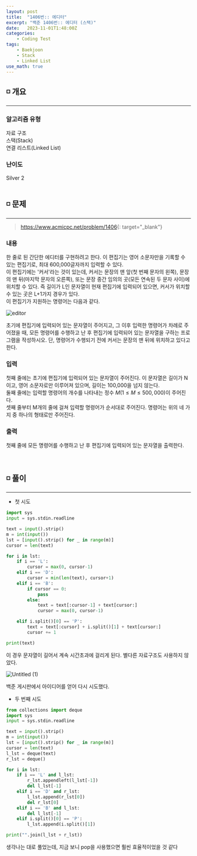 ```yaml
---
layout: post
title:  "1406번:: 에디터"
excerpt: "백준 1406번:: 에디터 (스택)"
date:   2023-11-01T1:48:00Z
categories:
    - Coding Test
tags:
    - Baekjoon
    - Stack
    - Linked List
use_math: true
---
```


## ◽ 개요
---
### 알고리즘 유형
자료 구조  
스택(Stack)  
연결 리스트(Linked List)  

### 난이도
Silver 2
<br/><br/>

## ◽ 문제
---
> <https://www.acmicpc.net/problem/1406>{: target="_blank"}

### 내용
한 줄로 된 간단한 에디터를 구현하려고 한다. 이 편집기는 영어 소문자만을 기록할 수 있는 편집기로, 최대 600,000글자까지 입력할 수 있다.  
이 편집기에는 '커서'라는 것이 있는데, 커서는 문장의 맨 앞(첫 번째 문자의 왼쪽), 문장의 맨 뒤(마지막 문자의 오른쪽), 또는 문장 중간 임의의 곳(모든 연속된 두 문자 사이)에 위치할 수 있다. 즉 길이가 L인 문자열이 현재 편집기에 입력되어 있으면, 커서가 위치할 수 있는 곳은 L+1가지 경우가 있다.  
이 편집기가 지원하는 명령어는 다음과 같다.  

![editor](https://github.com/SubinJin98/SubinJin98.github.io/assets/116137904/782710bd-76fb-4600-be4a-828d44c4f10c)

초기에 편집기에 입력되어 있는 문자열이 주어지고, 그 이후 입력한 명령어가 차례로 주어졌을 때, 모든 명령어를 수행하고 난 후 편집기에 입력되어 있는 문자열을 구하는 프로그램을 작성하시오. 단, 명령어가 수행되기 전에 커서는 문장의 맨 뒤에 위치하고 있다고 한다.
<br/>

### 입력
첫째 줄에는 초기에 편집기에 입력되어 있는 문자열이 주어진다. 이 문자열은 길이가 N이고, 영어 소문자로만 이루어져 있으며, 길이는 100,000을 넘지 않는다.  
둘째 줄에는 입력할 명령어의 개수를 나타내는 정수 $M(1 ≤ M ≤ 500,000)$이 주어진다.  
셋째 줄부터 M개의 줄에 걸쳐 입력할 명령어가 순서대로 주어진다. 명령어는 위의 네 가지 중 하나의 형태로만 주어진다.  

### 출력
첫째 줄에 모든 명령어를 수행하고 난 후 편집기에 입력되어 있는 문자열을 출력한다.
<br/><br/><br/>

## ◽ 풀이
---

- 첫 시도

```python
import sys
input = sys.stdin.readline

text = input().strip()
m = int(input())
lst = [input().strip() for _ in range(m)]
cursor = len(text)

for i in lst:
    if i == 'L':
        cursor = max(0, cursor-1)
    elif i == 'D':
        cursor = min(len(text), cursor+1)
    elif i == 'B':
        if cursor == 0:
            pass
        else:
            text = text[:cursor-1] + text[cursor:]
            cursor = max(0, cursor-1)

    elif i.split()[0] == 'P':
        text = text[:cursor] + i.split()[1] + text[cursor:]
        cursor += 1

print(text)
```

이 경우 문자열이 길어서 계속 시간초과에 걸리게 된다. 별다른 자료구조도 사용하지 않았다.  

![Untitled (1)](https://github.com/SubinJin98/SubinJin98.github.io/assets/116137904/158e7d94-a669-4254-9d3f-53ef20635227)

백준 게시판에서 아이디어를 얻어 다시 시도했다.  

- 두 번째 시도

```python
from collections import deque
import sys
input = sys.stdin.readline

text = input().strip()
m = int(input())
lst = [input().strip() for _ in range(m)]
cursor = len(text)
l_lst = deque(text)
r_lst = deque()

for i in lst:
    if i == 'L' and l_lst:
        r_lst.appendleft(l_lst[-1])
        del l_lst[-1]
    elif i == 'D' and r_lst:
        l_lst.append(r_lst[0])
        del r_lst[0]
    elif i == 'B' and l_lst:
        del l_lst[-1]
    elif i.split()[0] == 'P':
        l_lst.append(i.split()[1])

print("".join(l_lst + r_lst))
```

생각나는 대로 풀었는데, 지금 보니 pop을 사용했으면 훨씬 효율적이었을 것 같다
